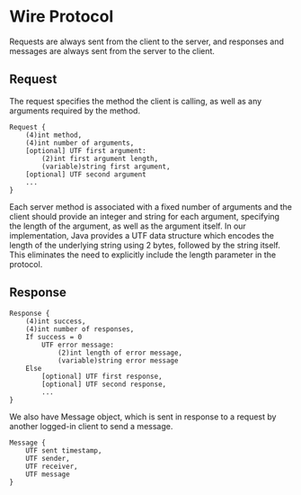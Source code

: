 # Wire Protocol

Requests are always sent from the client to the server, and responses
and messages are always sent from the server to the client.

## Request
The request specifies the method the client is calling, as well as any
arguments required by the method.
```
Request {
    (4)int method,
    (4)int number of arguments,
    [optional] UTF first argument:
        (2)int first argument length,
        (variable)string first argument,
    [optional] UTF second argument
    ...
}
```
Each server method is associated with a fixed number of arguments and
the client should provide an integer and string for each argument,
specifying the length of the argument, as well as the argument itself.
In our implementation, Java provides a UTF data structure which 
encodes the length of the underlying string using 2 bytes, followed by 
the string itself. This eliminates the need to explicitly include the
length parameter in the protocol.

## Response
```
Response {
	(4)int success,
	(4)int number of responses,
	If success = 0
	    UTF error message:
	        (2)int length of error message,
	        (variable)string error message
	Else
	    [optional] UTF first response,
	    [optional] UTF second response,
	    ...
}
```

We also have Message object, which is sent in response to a request
by another logged-in client to send a message.

```
Message {
    UTF sent timestamp,
    UTF sender,
    UTF receiver,
    UTF message
}
```
